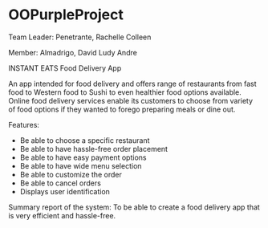 # OOPurpleProject

Team Leader: Penetrante, Rachelle Colleen

Member: Almadrigo, David Ludy Andre

INSTANT EATS 
Food Delivery App

An app intended for food delivery and offers range of restaurants from fast food to Western food to Sushi to even healthier food options available. Online food delivery services enable its customers to choose from variety of food options if they wanted to forego preparing meals or dine out.

Features:

- Be able to choose a specific restaurant
- Be able to have hassle-free order placement
- Be able to have easy payment options
- Be able to have wide menu selection
- Be able to customize the order
- Be able to cancel orders
- Displays user identification


Summary report of the system: To be able to create a food delivery app that is very efficient and hassle-free.
